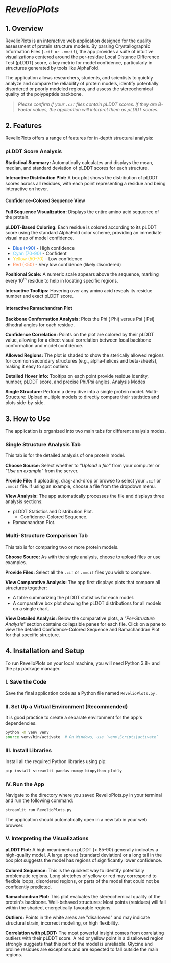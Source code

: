 # *RevelioPlots*

## 1. Overview
RevelioPlots is an interactive web application designed for the quality assessment of protein structure models. By parsing Crystallographic Information Files (`.cif or .mmcif`), the app provides a suite of intuitive visualizations centered around the per-residue Local Distance Difference Test (pLDDT) score, a key metric for model confidence, particularly in structures generated by tools like AlphaFold.

The application allows researchers, students, and scientists to quickly analyze and compare the reliability of protein models, identify potentially disordered or poorly modeled regions, and assess the stereochemical quality of the polypeptide backbone.

>*Please confirm if your `.cif` files contain pLDDT scores. If they are B-Factor values, the application will interpret them as pLDDT scores.*

## 2. Features
RevelioPlots offers a range of features for in-depth structural analysis:

### pLDDT Score Analysis

**Statistical Summary:** Automatically calculates and displays the mean, median, and standard deviation of pLDDT scores for each structure.

**Interactive Distribution Plot:** A box plot shows the distribution of pLDDT scores across all residues, with each point representing a residue and being interactive on hover.

#### Confidence-Colored Sequence View

**Full Sequence Visualization:** Displays the entire amino acid sequence of the protein.

**pLDDT-Based Coloring:** Each residue is colored according to its pLDDT score using the standard AlphaFold color scheme, providing an immediate visual map of model confidence.

- <span style="color:#0053D6">Blue (>90)</span> - High confidence
- <span style="color:#65CBF3">Cyan (70-90)</span> - Confident
- <span style="color:#FFDB13">Yellow (50-70)</span> - Low confidence
- <span style="color:#FF7D45">Red (&lt;50)</span> - Very low confidence (likely disordered)

**Positional Scale:** A numeric scale appears above the sequence, marking every 10<sup>th</sup> residue to help in locating specific regions.

**Interactive Tooltips:** Hovering over any amino acid reveals its residue number and exact pLDDT score.

#### Interactive Ramachandran Plot

**Backbone Conformation Analysis:** Plots the Phi (
Phi) versus Psi (
Psi) dihedral angles for each residue.

**Confidence Correlation:** Points on the plot are colored by their pLDDT value, allowing for a direct visual correlation between local backbone conformation and model confidence.

**Allowed Regions:** The plot is shaded to show the sterically allowed regions for common secondary structures (e.g., alpha-helices and beta-sheets), making it easy to spot outliers.

**Detailed Hover Info:** Tooltips on each point provide residue identity, number, pLDDT score, and precise Phi/Psi angles.
Analysis Modes

**Single Structure:** Perform a deep dive into a single protein model.
Multi-Structure: Upload multiple models to directly compare their statistics and plots side-by-side.

## 3. How to Use

The application is organized into two main tabs for different analysis modes.

### Single Structure Analysis Tab
This tab is for the detailed analysis of one protein model.

**Choose Source:** Select whether to *"Upload a file"* from your computer or *"Use an example"* from the server.

**Provide File:**
If uploading, drag-and-drop or browse to select your `.cif` or `.mmcif` file. If using an example, choose a file from the dropdown menu.

**View Analysis:** The app automatically processes the file and displays three analysis sections:
- pLDDT Statistics and Distribution Plot.
    - Confidence-Colored Sequence.
- Ramachandran Plot.

### Multi-Structure Comparison Tab
This tab is for comparing two or more protein models.

**Choose Source:** As with the single analysis, choose to upload files or use examples.

**Provide Files:** Select all the `.cif` or `.mmcif` files you wish to compare.

**View Comparative Analysis:** The app first displays plots that compare all structures together:
- A table summarizing the pLDDT statistics for each model.
- A comparative box plot showing the pLDDT distributions for all models on a single chart.

**View Detailed Analysis:** Below the comparative plots, a *"Per-Structure Analysis"* section contains collapsible panes for each file. Click on a pane to view the detailed Confidence-Colored Sequence and Ramachandran Plot for that specific structure.

## 4. Installation and Setup

To run RevelioPlots on your local machine, you will need Python 3.8+ and the `pip` package manager.

### I. Save the Code
Save the final application code as a Python file named `RevelioPlots.py.`

### II. Set Up a Virtual Environment (Recommended)
It is good practice to create a separate environment for the app's dependencies.

```bash
python -m venv venv
source venv/bin/activate  # On Windows, use `venv\Scripts\activate`
```
### III. Install Libraries
Install all the required Python libraries using pip:

```Bash
pip install streamlit pandas numpy biopython plotly
```
### IV. Run the App
Navigate to the directory where you saved RevelioPlots.py in your terminal and run the following command:

```Bash
streamlit run RevelioPlots.py
```
The application should automatically open in a new tab in your web browser.

### V. Interpreting the Visualizations

**pLDDT Plot:** A high mean/median pLDDT (> 85-90) generally indicates a high-quality model. A large spread (standard deviation) or a long tail in the box plot suggests the model has regions of significantly lower confidence.

**Colored Sequence:** This is the quickest way to identify potentially problematic regions. Long stretches of yellow or red may correspond to flexible loops, disordered regions, or parts of the model that could not be confidently predicted.

**Ramachandran Plot:** This plot evaluates the stereochemical quality of the protein's backbone.
Well-behaved structures: Most points (residues) will fall within the shaded, energetically favorable regions.

**Outliers:** Points in the white areas are "disallowed" and may indicate structural strain, incorrect modeling, or high flexibility.

**Correlation with pLDDT:** The most powerful insight comes from correlating outliers with their pLDDT score. A red or yellow point in a disallowed region strongly suggests that this part of the model is unreliable. Glycine and proline residues are exceptions and are expected to fall outside the main regions.